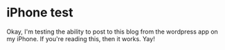 # iPhone test #

Okay, I'm testing the ability to post to this blog from the wordpress app on my iPhone. If you're reading this, then it works. Yay!